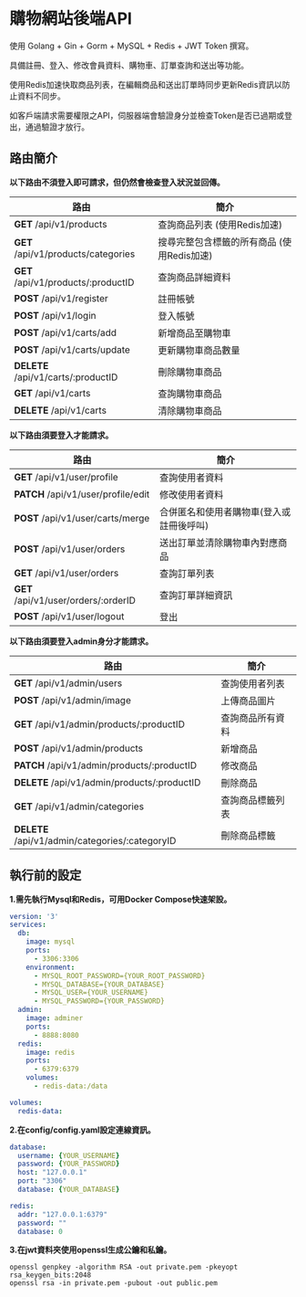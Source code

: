 # 購物網站後端API

使用 Golang + Gin + Gorm + MySQL + Redis + JWT Token 撰寫。

具備註冊、登入、修改會員資料、購物車、訂單查詢和送出等功能。

使用Redis加速快取商品列表，在編輯商品和送出訂單時同步更新Redis資訊以防止資料不同步。

如客戶端請求需要權限之API，伺服器端會驗證身分並檢查Token是否已過期或登出，通過驗證才放行。

## 路由簡介

**以下路由不須登入即可請求，但仍然會檢查登入狀況並回傳。**

| 路由                               | 簡介                                        |
|----------------------------------|----------------------------------------------|
| **GET** /api/v1/products            | 查詢商品列表 (使用Redis加速)                     |
| **GET** /api/v1/products/categories | 搜尋完整包含標籤的所有商品 (使用Redis加速)         |
| **GET** /api/v1/products/:productID | 查詢商品詳細資料                                |
| **POST** /api/v1/register           | 註冊帳號                                       |
| **POST** /api/v1/login              | 登入帳號                                       |
| **POST** /api/v1/carts/add          | 新增商品至購物車                                |
| **POST** /api/v1/carts/update       | 更新購物車商品數量                              |
| **DELETE** /api/v1/carts/:productID | 刪除購物車商品                                 |
| **GET** /api/v1/carts               | 查詢購物車商品                                 |
| **DELETE** /api/v1/carts            | 清除購物車商品                                 |

**以下路由須要登入才能請求。**

| 路由                                | 簡介                                  |
|-----------------------------------|----------------------------------------|
| **GET** /api/v1/user/profile         | 查詢使用者資料                            |
| **PATCH** /api/v1/user/profile/edit  | 修改使用者資料                            |
| **POST** /api/v1/user/carts/merge    | 合併匿名和使用者購物車(登入或註冊後呼叫)      |
| **POST** /api/v1/user/orders         | 送出訂單並清除購物車內對應商品               |
| **GET** /api/v1/user/orders          | 查詢訂單列表                              |
| **GET** /api/v1/user/orders/:orderID | 查詢訂單詳細資訊                           |
| **POST** /api/v1/user/logout         | 登出                                     |

**以下路由須要登入admin身分才能請求。**

| 路由                                           | 簡介                                    |
|----------------------------------------------|-----------------------------------------|
| **GET** /api/v1/admin/users                     | 查詢使用者列表                             |
| **POST** /api/v1/admin/image                    | 上傳商品圖片                               |
| **GET** /api/v1/admin/products/:productID       | 查詢商品所有資料                            |
| **POST** /api/v1/admin/products                 | 新增商品                                  |
| **PATCH** /api/v1/admin/products/:productID     | 修改商品                                  |
| **DELETE** /api/v1/admin/products/:productID    | 刪除商品                                  |
| **GET** /api/v1/admin/categories                | 查詢商品標籤列表                            |
| **DELETE** /api/v1/admin/categories/:categoryID | 刪除商品標籤                               |


## 執行前的設定

**1.需先執行Mysql和Redis，可用Docker Compose快速架設。**

```YAML
version: '3'
services:
  db:
    image: mysql
    ports:
      - 3306:3306
    environment:
      - MYSQL_ROOT_PASSWORD={YOUR_ROOT_PASSWORD}
      - MYSQL_DATABASE={YOUR_DATABASE}
      - MYSQL_USER={YOUR_USERNAME}
      - MYSQL_PASSWORD={YOUR_PASSWORD}
  admin:
    image: adminer
    ports:
      - 8888:8080
  redis:
    image: redis
    ports:
      - 6379:6379
    volumes:
      - redis-data:/data

volumes:
  redis-data:
```

**2.在config/config.yaml設定連線資訊。**

```YAML
database:
  username: {YOUR_USERNAME}
  password: {YOUR_PASSWORD}
  host: "127.0.0.1"
  port: "3306"
  database: {YOUR_DATABASE}

redis:
  addr: "127.0.0.1:6379"
  password: ""
  database: 0
```

**3.在jwt資料夾使用openssl生成公鑰和私鑰。**

```
openssl genpkey -algorithm RSA -out private.pem -pkeyopt rsa_keygen_bits:2048
openssl rsa -in private.pem -pubout -out public.pem
```